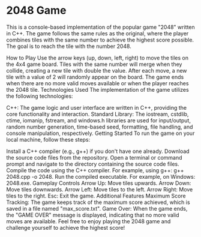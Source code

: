 # 2048 Game
This is a console-based implementation of the popular game "2048" written in C++. The game follows the same rules as the original, where the player combines tiles with the same number to achieve the highest score possible. The goal is to reach the tile with the number 2048.

How to Play
Use the arrow keys (up, down, left, right) to move the tiles on the 4x4 game board.
Tiles with the same number will merge when they collide, creating a new tile with double the value.
After each move, a new tile with a value of 2 will randomly appear on the board.
The game ends when there are no more valid moves available or when the player reaches the 2048 tile.
Technologies Used
The implementation of the game utilizes the following technologies:

C++: The game logic and user interface are written in C++, providing the core functionality and interaction.
Standard Library: The iostream, cstdlib, ctime, iomanip, fstream, and windows.h libraries are used for input/output, random number generation, time-based seed, formatting, file handling, and console manipulation, respectively.
Getting Started
To run the game on your local machine, follow these steps:

Install a C++ compiler (e.g., g++) if you don't have one already.
Download the source code files from the repository.
Open a terminal or command prompt and navigate to the directory containing the source code files.
Compile the code using the C++ compiler. For example, using g++: g++ 2048.cpp -o 2048.
Run the compiled executable. For example, on Windows: 2048.exe.
Gameplay Controls
Arrow Up: Move tiles upwards.
Arrow Down: Move tiles downwards.
Arrow Left: Move tiles to the left.
Arrow Right: Move tiles to the right.
Esc: Exit the game.
Additional Features
Maximum Score Tracking: The game keeps track of the maximum score achieved, which is saved in a file named "max_score.txt".
Game Over: When the game ends, the "GAME OVER" message is displayed, indicating that no more valid moves are available.
Feel free to enjoy playing the 2048 game and challenge yourself to achieve the highest score!

